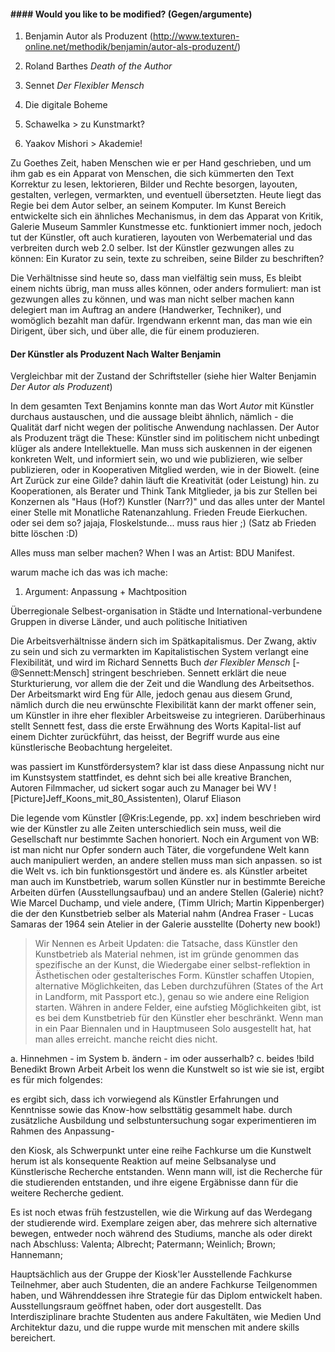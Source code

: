 #### #### Would you like to be modified? (Gegen/argumente) 

1. Benjamin Autor als Produzent (http://www.texturen-online.net/methodik/benjamin/autor-als-produzent/)
1. Roland Barthes *Death of the Author*
1. Sennet *Der Flexibler Mensch*
1. Die digitale Boheme

1. Schawelka > zu Kunstmarkt?
1. Yaakov Mishori > Akademie!

Zu Goethes Zeit, haben Menschen wie er per Hand geschrieben, und um ihm gab es ein Apparat von Menschen, die sich kümmerten den Text Korrektur zu lesen, 
lektorieren, Bilder und Rechte besorgen, layouten, gestalten, verlegen, vermarkten, und eventuell übersetzten. Heute liegt das Regie bei 
dem Autor selber, an seinem Komputer. Im Kunst Bereich entwickelte sich ein ähnliches Mechanismus, in dem das Apparat von Kritik, Galerie Museum 
Sammler Kunstmesse etc. funktioniert immer noch, jedoch tut der Künstler, oft auch kuratieren, layouten von Werbematerial und das 
verbreiten durch web 2.0 selber. Ist der Künstler gezwungen alles zu können: Ein Kurator zu sein, texte zu schreiben, seine Bilder zu beschriften?

Die Verhältnisse sind heute so, dass man vielfältig sein muss, Es bleibt einem nichts übrig, man muss alles können, oder anders formuliert: 
man ist gezwungen alles zu können, und was man nicht selber machen kann delegiert man im Auftrag an andere (Handwerker, Techniker), und womöglich 
bezahlt man dafür. Irgendwann erkennt man, das man wie ein Dirigent, über sich, und über alle, die für einem produzieren.

#### Der Künstler als Produzent Nach Walter Benjamin

Vergleichbar mit der Zustand der Schriftsteller (siehe hier Walter Benjamin *Der Autor als Produzent*) 

In dem gesamten Text Benjamins konnte man das Wort *Autor* mit Künstler durchaus austauschen, und die aussage bleibt ähnlich, nämlich - 
die Qualität darf nicht wegen der politische Anwendung nachlassen. Der Autor als Produzent trägt die These: Künstler sind im politischem 
nicht unbedingt klüger als andere Intellektuelle. Man muss sich auskennen in der eigenen konkreten Welt, und informiert sein, wo und wie 
publizieren, wie selber publizieren, oder in Kooperativen Mitglied werden, wie in der Biowelt. (eine Art Zurück zur eine Gilde? dahin 
läuft die Kreativität (oder Leistung) hin. zu Kooperationen, als Berater und Think Tank Mitglieder, ja bis zur Stellen bei Konzernen 
als "Haus (Hof?) Kunstler (Narr?)" und das alles unter der Mantel einer Stelle mit Monatliche Ratenanzahlung. Frieden Freude Eierkuchen. 
oder sei dem so? jajaja, Floskelstunde... muss raus hier ;) (Satz ab Frieden bitte löschen :D)

Alles muss man selber machen?
When I was an Artist: BDU Manifest.

warum mache ich das was ich mache:
1. Argument: Anpassung + Machtposition

Überregionale Selbest-organisation in Städte und International-verbundene Gruppen in diverse Länder, und auch politische Initiativen 


Die Arbeitsverhältnisse ändern sich im Spätkapitalismus. Der Zwang, aktiv zu sein und sich zu vermarkten im Kapitalistischen System verlangt eine Flexibilität, und wird im Richard Sennetts Buch *der Flexibler Mensch* [-@Sennett:Mensch] stringent beschrieben. Sennett erklärt die neue Sturkturierung, vor allem die der Zeit und die Wandlung des Arbeitsethos.  Der Arbeitsmarkt wird Eng für Alle, jedoch genau aus diesem Grund, nämlich durch die neu erwünschte Flexibilität kann der markt offener sein, um Künstler in ihre eher flexibler Arbeitsweise zu integrieren. Darüberhinaus stellt Sennett fest, dass die erste Erwähnung des Worts Kapital-list auf einem Dichter zurückführt, das heisst, der Begriff wurde aus eine künstlerische Beobachtung hergeleitet.


 

was passiert im Kunstfördersystem? klar ist dass diese Anpassung nicht nur im Kunstsystem stattfindet, es dehnt sich bei alle kreative 
Branchen, Autoren Filmmacher, ud sickert sogar auch zu Manager bei WV ![Picture]Jeff_Koons_mit_80_Assistenten), Olaruf Eliason

Die legende vom Künstler [@Kris:Legende, pp. xx] indem beschrieben wird wie der Künstler zu alle Zeiten unterschiedlich sein muss, 
weil die Gesellschaft nur bestimmte Sachen honoriert. Noch ein Argument von WB: ist man nicht nur Opfer sondern auch Täter, die 
vorgefundene Welt kann auch manipuliert werden, an andere stellen muss man sich anpassen. so ist die Welt vs. ich bin funktionsgestört und ändere es.
als Künstler arbeitet man auch im Kunstbetrieb, warum sollen Künstler nur in bestimmte Bereiche Arbeiten dürfen (Ausstellungsaufbau) und an andere Stellen 
(Galerie) nicht? Wie Marcel Duchamp, und viele andere, (Timm Ulrich; Martin Kippenberger) die der den Kunstbetrieb selber als Material nahm (Andrea Fraser - Lucas Samaras der 1964 sein Atelier in der Galerie ausstellte (Doherty new book!) 

> Wir Nennen es Arbeit
Updaten: die Tatsache, dass Künstler den Kunstbetrieb als Material nehmen, ist im gründe genommen das spezifische an der Kunst, die Wiedergabe einer selbst-reflektion in Ästhetischen oder gestalterisches Form. Künstler schaffen Utopien, alternative Möglichkeiten, das Leben durchzuführen (States of the Art in Landform, mit Passport etc.), genau so wie andere eine Religion starten. Währen in andere Felder, eine aufstieg Möglichkeiten gibt, ist es bei dem Kunstbetrieb für den Künstler eher beschränkt. Wenn man in ein Paar Biennalen und in Hauptmuseen Solo ausgestellt hat, hat man alles erreicht. manche reicht dies nicht.

a. Hinnehmen - im System
b. ändern - im oder ausserhalb?
c. beides
!bild Benedikt Brown Arbeit Arbeit los
wenn die Kunstwelt so ist wie sie ist, ergibt es für mich folgendes:

es ergibt sich, dass ich vorwiegend als Künstler Erfahrungen und Kenntnisse sowie das Know-how selbsttätig gesammelt habe. durch zusätzliche Ausbildung und selbstuntersuchung sogar experimentieren im Rahmen des Anpassung-

den Kiosk, als Schwerpunkt unter eine reihe Fachkurse um die Kunstwelt herum ist als konsequente Reaktion auf meine Selbsanalyse und Künstlerische Recherche entstanden. Wenn mann will, ist die Recherche für die studierenden entstanden, und ihre eigene Ergäbnisse dann für die weitere Recherche gedient. 

Es ist noch etwas früh festzustellen, wie die Wirkung auf das Werdegang der studierende wird. Exemplare zeigen aber, das mehrere sich alternative bewegen, entweder noch während des Studiums, manche als oder direkt nach Abschluss:
Valenta; Albrecht; Patermann; Weinlich; Brown; Hannemann; 

Hauptsächlich aus der Gruppe der Kiosk'ler Ausstellende Fachkurse Teilnehmer, aber auch
Studenten, die an andere Fachkurse Teilgenommen haben, und Währenddessen ihre Strategie für das Diplom entwickelt haben. Ausstellungsraum geöffnet haben, oder dort ausgestellt. Das Interdisziplinare brachte Studenten aus andere Fakultäten, wie Medien Und Architektur dazu, und die ruppe wurde mit menschen mit andere skills bereichert.
